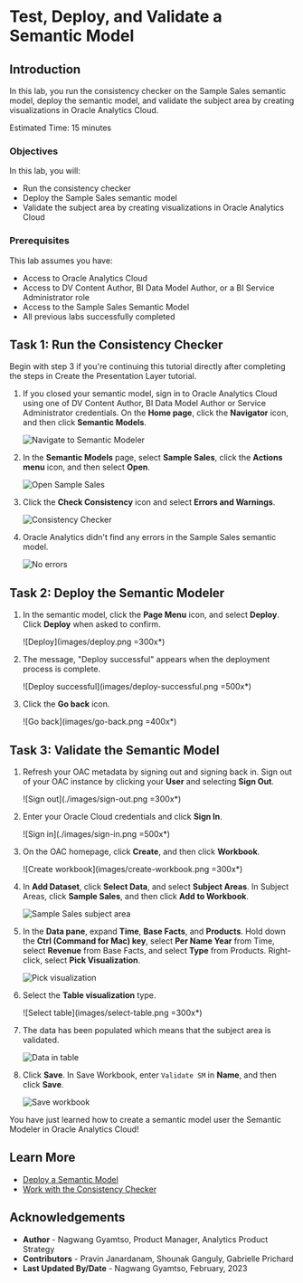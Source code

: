 # Test, Deploy, and Validate a Semantic Model

## Introduction

In this lab, you run the consistency checker on the Sample Sales semantic model, deploy the semantic model, and validate the subject area by creating visualizations in Oracle Analytics Cloud.

Estimated Time: 15 minutes

### Objectives

In this lab, you will:
* Run the consistency checker
* Deploy the Sample Sales semantic model
* Validate the subject area by creating visualizations in Oracle Analytics Cloud

### Prerequisites

This lab assumes you have:
* Access to Oracle Analytics Cloud
* Access to DV Content Author, BI Data Model Author, or a BI Service Administrator role
* Access to the Sample Sales Semantic Model
* All previous labs successfully completed


## Task 1: Run the Consistency Checker

Begin with step 3 if you're continuing this tutorial directly after completing the steps in Create the Presentation Layer tutorial.

1. If you closed your semantic model, sign in to Oracle Analytics Cloud using one of DV Content Author, BI Data Model Author or Service Administrator credentials. On the **Home page**, click the **Navigator** icon, and then click **Semantic Models**.

	![Navigate to Semantic Modeler](images/nav-semantic-modeler.png)

2. In the **Semantic Models** page, select **Sample Sales**, click the **Actions menu** icon, and then select **Open**.

	![Open Sample Sales](images/open-sample-sales.png)

3. Click the **Check Consistency** icon and select **Errors and Warnings**.

	![Consistency Checker](images/consistency-checker.png)

4. Oracle Analytics didn't find any errors in the Sample Sales semantic model.

	![No errors](images/no-errors.png)

## Task 2: Deploy the Semantic Modeler

1. In the semantic model, click the **Page Menu** icon, and select **Deploy**. Click **Deploy** when asked to confirm.

	![Deploy](images/deploy.png =300x*)

2. The message, "Deploy successful" appears when the deployment process is complete.

	![Deploy successful](images/deploy-successful.png =500x*)

3. Click the **Go back** icon.

	![Go back](images/go-back.png =400x*)

## Task 3: Validate the Semantic Model

1. Refresh your OAC metadata by signing out and signing back in. Sign out of your OAC instance by clicking your **User** and selecting **Sign Out**.

	![Sign out](./images/sign-out.png =300x*)

2. Enter your Oracle Cloud credentials and click **Sign In**.

	![Sign in](./images/sign-in.png =500x*)

3. On the OAC homepage, click **Create**, and then click **Workbook**.

	![Create workbook](images/create-workbook.png =300x*)

4. In **Add Dataset**, click **Select Data**, and select **Subject Areas**. In Subject Areas, click **Sample Sales**, and then click **Add to Workbook**.

	![Sample Sales subject area](images/add-sample-sales.png)

5. In the **Data pane**, expand **Time**, **Base Facts**, and **Products**. Hold down the **Ctrl (Command for Mac) key**, select **Per Name Year** from Time, select **Revenue** from Base Facts, and select **Type** from Products. Right-click, select **Pick Visualization**.

	![Pick visualization](./images/pick-viz.png)

6. Select the **Table visualization** type.

	![Select table](images/select-table.png =300x*)

7. The data has been populated which means that the subject area is validated.

	![Data in table](./images/data-table.png)

8. Click **Save**. In Save Workbook, enter <code>Validate SM</code> in **Name**, and then click **Save**.

	![Save workbook](./images/save-workbook.png)

You have just learned how to create a semantic model user the Semantic Modeler in Oracle Analytics Cloud!

## Learn More
* [Deploy a Semantic Model](https://docs.oracle.com/en/cloud/paas/analytics-cloud/acmdg/deploy-semantic-model.html)
* [Work with the Consistency Checker](https://docs.oracle.com/en/cloud/paas/analytics-cloud/acmdg/work-consistency-checker.html#GUID-DBBDF46F-2CB0-4EBD-BD98-0B75D9F0FD3E)

## Acknowledgements
* **Author** - Nagwang Gyamtso, Product Manager, Analytics Product Strategy
* **Contributors** - Pravin Janardanam, Shounak Ganguly, Gabrielle Prichard
* **Last Updated By/Date** - Nagwang Gyamtso, February, 2023
